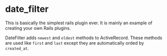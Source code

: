 # date_filter

This is basically the simplest rails plugin ever.  It is mainly an example of creating your own Rails plugins.

DateFilter adds `newest` and `oldest` methods to ActiveRecord.  These methods are used like `first` and `last` except they are automatically orded by `created_at`.
